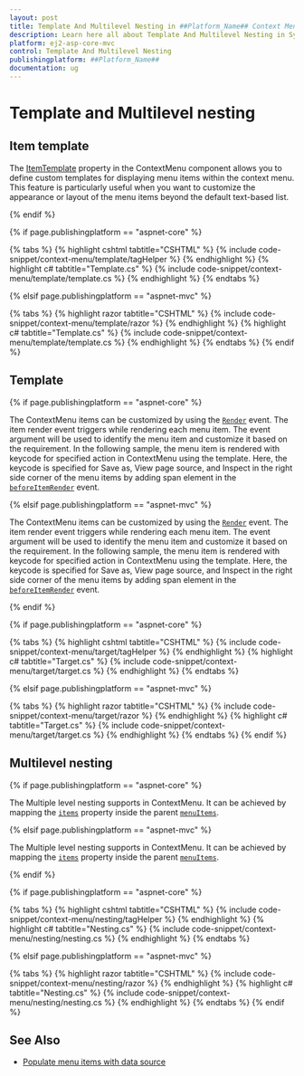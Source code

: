 ```yaml
---
layout: post
title: Template And Multilevel Nesting in ##Platform_Name## Context Menu Control | Syncfusion
description: Learn here all about Template And Multilevel Nesting in Syncfusion ##Platform_Name## Context Menu control of Syncfusion Essential JS 2 and more.
platform: ej2-asp-core-mvc
control: Template And Multilevel Nesting
publishingplatform: ##Platform_Name##
documentation: ug
---
```


# Template and Multilevel nesting

## Item template

The [ItemTemplate](https://help.syncfusion.com/cr/aspnetcore-js2/Syncfusion.EJ2.Navigations.ContextMenu.html#Syncfusion_EJ2_Navigations_ContextMenu_ItemTemplate) property in the ContextMenu component allows you to define custom templates for displaying menu items within the context menu. This feature is particularly useful when you want to customize the appearance or layout of the menu items beyond the default text-based list.

{% endif %}

{% if page.publishingplatform == "aspnet-core" %}

{% tabs %}
{% highlight cshtml tabtitle="CSHTML" %}
{% include code-snippet/context-menu/template/tagHelper %}
{% endhighlight %}
{% highlight c# tabtitle="Template.cs" %}
{% include code-snippet/context-menu/template/template.cs %}
{% endhighlight %}
{% endtabs %}

{% elsif page.publishingplatform == "aspnet-mvc" %}

{% tabs %}
{% highlight razor tabtitle="CSHTML" %}
{% include code-snippet/context-menu/template/razor %}
{% endhighlight %}
{% highlight c# tabtitle="Template.cs" %}
{% include code-snippet/context-menu/template/template.cs %}
{% endhighlight %}
{% endtabs %}
{% endif %}

## Template

{% if page.publishingplatform == "aspnet-core" %}

The ContextMenu items can be customized by using the [`Render`](https://help.syncfusion.com/cr/aspnetcore-js2/Syncfusion.EJ2.Navigations.ContextMenu.html#Syncfusion_EJ2_Navigations_ContextMenu_BeforeItemRender) event. The item render event triggers while rendering each menu item. The event argument will be used to identify the menu item and customize it based on the requirement. In the following sample, the menu item is rendered with keycode for specified action in ContextMenu using the template. Here, the keycode is specified for Save as, View page source, and Inspect in the right side corner of the menu items by adding span element in the [`beforeItemRender`](https://help.syncfusion.com/cr/aspnetcore-js2/Syncfusion.EJ2.Navigations.ContextMenu.html#Syncfusion_EJ2_Navigations_ContextMenu_BeforeItemRender) event.

{% elsif page.publishingplatform == "aspnet-mvc" %}

The ContextMenu items can be customized by using the [`Render`](https://help.syncfusion.com/cr/aspnetmvc-js2/Syncfusion.EJ2.Navigations.ContextMenu.html#Syncfusion_EJ2_Navigations_ContextMenu_BeforeItemRender) event. The item render event triggers while rendering each menu item. The event argument will be used to identify the menu item and customize it based on the requirement. In the following sample, the menu item is rendered with keycode for specified action in ContextMenu using the template. Here, the keycode is specified for Save as, View page source, and Inspect in the right side corner of the menu items by adding span element in the [`beforeItemRender`](https://help.syncfusion.com/cr/aspnetmvc-js2/Syncfusion.EJ2.Navigations.ContextMenu.html#Syncfusion_EJ2_Navigations_ContextMenu_BeforeItemRender) event.

{% endif %}

{% if page.publishingplatform == "aspnet-core" %}

{% tabs %}
{% highlight cshtml tabtitle="CSHTML" %}
{% include code-snippet/context-menu/target/tagHelper %}
{% endhighlight %}
{% highlight c# tabtitle="Target.cs" %}
{% include code-snippet/context-menu/target/target.cs %}
{% endhighlight %}
{% endtabs %}

{% elsif page.publishingplatform == "aspnet-mvc" %}

{% tabs %}
{% highlight razor tabtitle="CSHTML" %}
{% include code-snippet/context-menu/target/razor %}
{% endhighlight %}
{% highlight c# tabtitle="Target.cs" %}
{% include code-snippet/context-menu/target/target.cs %}
{% endhighlight %}
{% endtabs %}
{% endif %}



## Multilevel nesting

{% if page.publishingplatform == "aspnet-core" %}

The Multiple level nesting supports in ContextMenu. It can be achieved by mapping the [`items`](https://help.syncfusion.com/cr/aspnetcore-js2/Syncfusion.EJ2.Navigations.ContextMenuItem.html#Syncfusion_EJ2_Navigations_ContextMenuItem_Items) property inside the parent [`menuItems`](https://help.syncfusion.com/cr/aspnetcore-js2/Syncfusion.EJ2.Navigations.ContextMenuItem.html).

{% elsif page.publishingplatform == "aspnet-mvc" %}

The Multiple level nesting supports in ContextMenu. It can be achieved by mapping the [`items`](https://help.syncfusion.com/cr/aspnetmvc-js2/Syncfusion.EJ2.Navigations.ContextMenuItem.html#Syncfusion_EJ2_Navigations_ContextMenuItem_Items) property inside the parent [`menuItems`](https://help.syncfusion.com/cr/aspnetmvc-js2/Syncfusion.EJ2.Navigations.ContextMenuItem.html).

{% endif %}

{% if page.publishingplatform == "aspnet-core" %}

{% tabs %}
{% highlight cshtml tabtitle="CSHTML" %}
{% include code-snippet/context-menu/nesting/tagHelper %}
{% endhighlight %}
{% highlight c# tabtitle="Nesting.cs" %}
{% include code-snippet/context-menu/nesting/nesting.cs %}
{% endhighlight %}
{% endtabs %}

{% elsif page.publishingplatform == "aspnet-mvc" %}

{% tabs %}
{% highlight razor tabtitle="CSHTML" %}
{% include code-snippet/context-menu/nesting/razor %}
{% endhighlight %}
{% highlight c# tabtitle="Nesting.cs" %}
{% include code-snippet/context-menu/nesting/nesting.cs %}
{% endhighlight %}
{% endtabs %}
{% endif %}



## See Also

* [Populate menu items with data source](./how-to#data-binding)